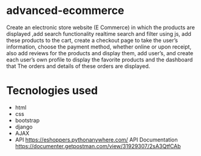 # advanced-ecommerce 
 Create an electronic store website (E Commerce) in which the products are displayed ,add search functionality realtime search and filter using js, add 
these products to the cart, create a checkout page to take the user’s information, choose the payment method, whether online or upon receipt, also add reviews for the products and 
display them, add user’s, and create each user’s own profile to display the favorite products 
and the dashboard that The orders and details of these orders are displayed.

# Tecnologies used
* html
* css
* bootstrap
* django
* AJAX
* API
https://eshoppers.pythonanywhere.com/
API Documentation
https://documenter.getpostman.com/view/31929307/2sA3QtfCAb
